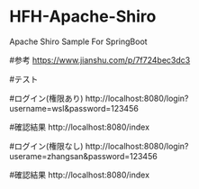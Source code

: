 # HFH-Apache-Shiro
Apache Shiro Sample For SpringBoot

#参考
https://www.jianshu.com/p/7f724bec3dc3

#テスト

#ログイン(権限あり)
http://localhost:8080/login?username=wsl&password=123456

#確認結果
http://localhost:8080/index

#ログイン(権限なし)
http://localhost:8080/login?userame=zhangsan&password=123456

#確認結果
http://localhost:8080/index
